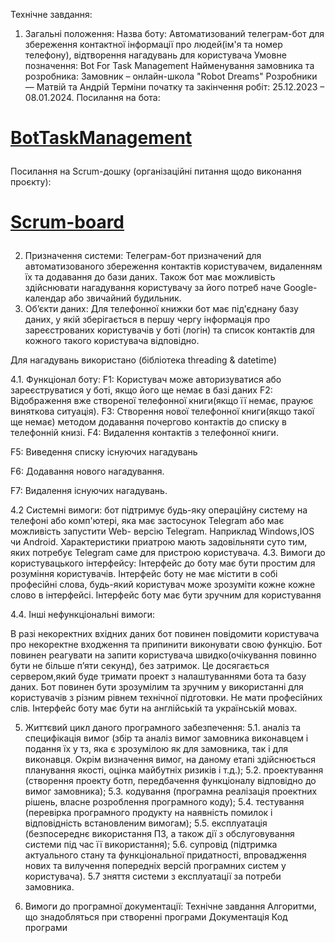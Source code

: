 Технічне завдання:
1. Загальні положення: 
Назва боту: Автоматизований телеграм-бот для збереження контактної інформації про людей(ім'я та номер телефону), відтворення нагадувань для користувача
Умовне позначення: Bot For Task Management
Найменування замовника та розробника: 
Замовник – онлайн-школа "Robot Dreams"
Розробники — Матвій та Андрій
Терміни початку та закінчення робіт: 25.12.2023 – 08.01.2024.
Посилання на бота:

# <p><a href="https://theblowest.github.io/bilokin.github.io/" class="btn btn-link">BotTaskManagement</a></p>

Посилання на Scrum-дошку (організаційні питання щодо виконання проєкту):

# <p><a href="https://lucid.app/lucidspark/740d1549-7297-4fcb-ba9d-3e347850cb7d/edit?viewport_loc=852%2C-1747%2C6265%2C3200%2C0_0&invitationId=inv_63839a7d-212f-4b35-a734-014af08b8d92" class="btn btn-link">Scrum-board</a></p>

2. Призначення системи: Телеграм-бот призначений для автоматизованого збереження контактів користувачем, видаленням їх та додавання до бази даних. Також бот має можливість здійснювати нагадування користувачу за його потреб наче Google-календар або звичайний будильник.
3. Об’єкти даних: 
Для телефонної книжки бот має під'єднану базу даних, у якій зберігається в першу чергу інформація про зареєстрованих користувачів у боті (логін) та список контактів для кожного такого користувача відповідно. 

Для нагадувань використано (бібліотека threading & datetime)

4.1. Функціонал боту:
F1: Користувач може авторизуватися або зареєструватися у боті, якщо його ще немає в базі даних
F2: Відображення вже створеної телефонної книги(якщо її немає, прауює виняткова ситуація).
F3: Створення нової телефонної книги(якщо такої ще немає) методом додавання почергово контактів до списку в телефонній книзі.
F4: Видалення контактів з телефонної книги. 

F5: Виведення списку існуючих нагадувань

F6: Додавання нового нагадування.

F7: Видалення існуючих нагадувань.

4.2 Системні вимоги: бот підтримує будь-яку операційну систему на телефоні або комп'ютері, яка має застосунок Telegram або має можливість запустити Web- версію Telegram. Наприклад Windows,IOS чи Android. Характеристики приатрою мають задовільняти суто тим, яких потребує Telegram саме для пристрою користувача.
4.3. Вимоги до користувацького інтерфейсу: 
Інтерфейс до боту має бути простим для розуміння користувачів. Інтерфейс боту не має містити в собі професійні слова, будь-який користувач може зрозуміти кожне кожне слово в інтерфейсі. 
Інтерфейс боту має бути зручним для користування

4.4. Інші нефункціональні вимоги:


В разі некоректних вхідних даних бот повинен повідомити користувача про некоректне входження та припинити виконувати свою функцію. 
Бот повинен реагувати на запити користувача швидко(очікування повинно бути не більше п’яти секунд), без затримок. Це досягається сервером,який буде тримати проект з налаштуваннями бота та базу даних.
Бот повинен бути зрозумілим та зручним у використанні для користувачів з різним рівнем технічної підготовки. Не мати професійних слів.
Інтерфейс боту має бути на англійській та українській мовах.


5. Життєвий цикл даного програмного забезпечення:
            5.1. аналіз та специфікація вимог (збір та аналіз вимог замовника виконавцем і подання їх у тз, яка є зрозумілою як для замовника, так і для виконавця. Окрім визначення вимог, на даному етапі здійснюється планування якості, оцінка майбутніх ризиків і т.д.); 
            5.2. проектування (створення проекту ботп, передбачення функціоналу відповідно до вимог замовника); 
            5.3. кодування (програмна реалізація проектних рішень, власне розроблення програмного коду); 
            5.4. тестування (перевірка програмного продукту на наявність помилок і відповідність встановленим вимогам); 
            5.5. експлуатація (безпосереднє використання ПЗ, а також дії з обслуговування системи під час її використання); 
            5.6. супровід (підтримка актуального стану та функціональної придатності, впровадження нових та вилучення попередніх версій програмних систем у користувача). 
            5.7 зняття системи з експлуатації за потреби замовника.

6. Вимоги до програмної документації:
   Технічне завдання
   Алгоритми, що знадобляться при створенні програми
   Документація
   Код програми